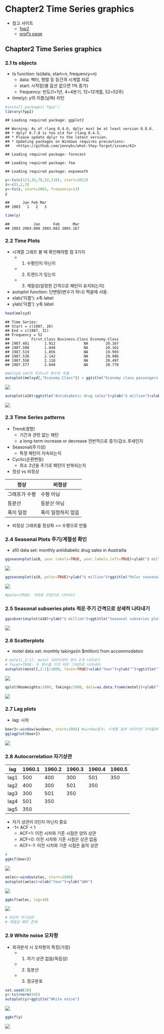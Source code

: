 Chapter2 Time Series graphics
================

  - 참고 사이트
      - [fpp2](https://www.otexts.org/fpp2/)
      - [prof’s
        page](http://202.20.119.71/~dongg/rfpp2/fpp2-Ch2TimeSeriesGraphics.html)

## Chapter2 Time Series graphics

### 2.1 ts objects

  - ts function: ts(data, start=n, frequency=n)
      - data: 벡터, 행렬 등 등간격 시계열 자료
      - start: 시작점(별 옵션 없으면 1씩 증가)
      - frequency: 빈도(1=1년, 4=4분기, 12=12개월, 52=52주)
  - time(y): y의 이름(날짜) 리턴

<!-- end list -->

``` r
#install.packages('fpp2')
library(fpp2)
```

    ## Loading required package: ggplot2

    ## Warning: As of rlang 0.4.0, dplyr must be at least version 0.8.0.
    ## * dplyr 0.7.8 is too old for rlang 0.4.5.
    ## * Please update dplyr to the latest version.
    ## * Updating packages on Windows requires precautions:
    ##   <https://github.com/jennybc/what-they-forgot/issues/62>

    ## Loading required package: forecast

    ## Loading required package: fma

    ## Loading required package: expsmooth

``` r
y<-ts(c(123,39,78,52,110), start=2012)
z<-c(1,2,3)
y<-ts(z, start=2003, frequency=12)
y
```

    ##      Jan Feb Mar
    ## 2003   1   2   3

``` r
time(y)
```

    ##           Jan      Feb      Mar
    ## 2003 2003.000 2003.083 2003.167

### 2.2 Time Plots

  - 시계열 그래프 볼 때 확인해야할 점 3가지
      - 1.  수평인지 아닌지
    
      - 2.  트렌드가 있는지
    
      - 3.  계절성(일정한 간격으로 패턴이 유지되는지)
  - autoplot function: 단변량(변수가 하나) 찍을때 사용.
  - xlab(‘이름’): x축 label
  - ylab(‘이름’): y축 label

<!-- end list -->

``` r
head(melsyd)
```

    ## Time Series:
    ## Start = c(1987, 26) 
    ## End = c(1987, 31) 
    ## Frequency = 52 
    ##          First.Class Business.Class Economy.Class
    ## 1987.481       1.912             NA        20.167
    ## 1987.500       1.848             NA        20.161
    ## 1987.519       1.856             NA        19.993
    ## 1987.538       2.142             NA        20.986
    ## 1987.558       2.118             NA        20.497
    ## 1987.577       2.048             NA        20.770

``` r
#melsyd set의 이코노미 변수만 추출
autoplot(melsyd[,"Economy.Class"]) + ggtitle("Economy class passengers: Melbourne-Sydney")+xlab("year") + ylab("Thousands")
```

![](ts_ch2_files/figure-gfm/unnamed-chunk-2-1.png)<!-- -->

``` r
autoplot(a10)+ggtitle("Antidiabetic drug sales")+ylab("$ million")+xlab("Year")
```

![](ts_ch2_files/figure-gfm/unnamed-chunk-2-2.png)<!-- -->

### 2.3 Time Series patterns

  - Trend(경향)
      - 기간과 관련 없는 패턴
      - a long-term increase or decrease 전반적으로 증가/감소 추세인지
  - Seasonal(주기성)
      - 특정 패턴이 지속되는지
  - Cyclic(순환변동)
      - 최소 2년을 주기로 패턴이 반복되는지
  - 정상 vs 비정상

| 정상      | 비정상        |
| ------- | ---------- |
| 그래프가 수평 | 수평 아님      |
| 등분산     | 등분산 아님     |
| 폭이 일정   | 폭이 일정하지 않음 |

  - 비정상 그래프를 정상화 =\> 수평으로 만듦

### 2.4 Seasonal Plots 주기/계절성 확인

  - a10 data set: monthly antidiabetic drug sales in
Austrailia

<!-- end list -->

``` r
ggseasonplot(a10, year.labels=TRUE, year.labels.left=TRUE)+ylab("$ million")+ggtitle("Seasonal plot: antidiabetic drug sales")
```

![](ts_ch2_files/figure-gfm/unnamed-chunk-3-1.png)<!-- -->

``` r
ggseasonplot(a10, polar=TRUE)+ylab("$ million")+ggtitle("Polar seasonal plot: antidiabetic drug sales")
```

![](ts_ch2_files/figure-gfm/unnamed-chunk-3-2.png)<!-- -->

``` r
#polar=TRUE; 극좌표 모양으로 나타내기
```

### 2.5 Seasonal subseries plots 적은 주기 간격으로 상세히 나타내기

``` r
ggsubseriesplot(a10)+ylab("$ million")+ggtitle("Seasonal subseries plot: antidiabetic drug sales")
```

![](ts_ch2_files/figure-gfm/unnamed-chunk-4-1.png)<!-- -->

### 2.6 Scatterplots

  - motel data set: monthly takings(in $million) from accommodation

<!-- end list -->

``` r
# motel[,2:1]: motel 데이터셋의 변수 2개 나타내기
# facet=TRUE: 두 변수를 각각 따로 그래프로 나타내라.
autoplot(motel[,2:1]/1000, facet=TRUE)+xlab("Year")+ylab("")+ggtitle("Total monthly accomodation: Victoria, Austrailia")
```

![](ts_ch2_files/figure-gfm/unnamed-chunk-5-1.png)<!-- -->

``` r
qplot(Roomnights/1000, Takings/1000, data=as.data.frame(motel))+ylab("Takings ($million)")+xlab("Room nights(thousands)")
```

![](ts_ch2_files/figure-gfm/unnamed-chunk-5-2.png)<!-- -->

### 2.7 Lag plots

  - lag:
시차

<!-- end list -->

``` r
beer2<-window(ausbeer, start=1992) #window함수; 시계열 일부 데이터만 가져올때 사용 #92년도부터 끊기
gglagplot(beer2)
```

![](ts_ch2_files/figure-gfm/unnamed-chunk-6-1.png)<!-- -->

### 2.8 Autocorrelation 자기상관

| lag  | 1960.1 | 1960.2 | 1960.3 | 1960.4 | 1960.5 |
| ---- | ------ | ------ | ------ | ------ | ------ |
| lag1 | 500    | 400    | 300    | 501    | 350    |
| lag2 | 400    | 300    | 501    | 350    |        |
| lag3 | 300    | 501    | 350    |        |        |
| lag4 | 501    | 350    |        |        |        |
| lag5 | 350    |        |        |        |        |

  - 자기 상관이 0인지 아닌지 중요
  - \-1\< ACF \< 1
      - ACF=1: 이전 시차와 기준 시점은 양의 상관
      - ACF=0: 이전 시차와 기준 시점은 상관 없음
      - ACF=-1: 이전 시차와 기준 시점은 음의 상관

<!-- end list -->

``` r
#
ggAcf(beer2)
```

![](ts_ch2_files/figure-gfm/unnamed-chunk-7-1.png)<!-- -->

``` r
aelec<-window(elec, start=1980)
autoplot(aelec)+xlab("Year")+ylab("GWh")
```

![](ts_ch2_files/figure-gfm/unnamed-chunk-7-2.png)<!-- -->

``` r
ggAcf(aelec, lag=48) 
```

![](ts_ch2_files/figure-gfm/unnamed-chunk-7-3.png)<!-- -->

``` r
# 4년치 자기상관
# 계절성 패턴 존재
```

### 2.9 White noise 오차항

  - 회귀분석 시 오차항의 특징(가정)
      - 1.  자기 상관 없음(독립성)
    
      - 2.  등분산
    
      - 3.  정규분포

<!-- end list -->

``` r
set.seed(30)
y<-ts(rnorm(50))
autoplot(y)+ggtitle("White noise")
```

![](ts_ch2_files/figure-gfm/unnamed-chunk-8-1.png)<!-- -->

``` r
ggAcf(y)
```

![](ts_ch2_files/figure-gfm/unnamed-chunk-8-2.png)<!-- -->
